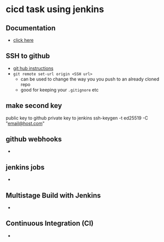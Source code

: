# cicd task using jenkins

## Documentation
- [click here](/Documentation/docs/cicd.md)  

## SSH to github
- [git hub instructions](https://docs.github.com/en/authentication/connecting-to-github-with-ssh)
- `git remote set-url origin <SSH url>`
    - can be used to change the way you you push to an already cloned repo
    - good for keeping your `.gitignore` etc

## make second key
public key to github
private key to jenkins
ssh-keygen -t ed25519 -C "email@host.com"


## github webhooks
-

## jenkins jobs
- 

## Multistage Build with Jenkins
- 

## Continuous Integration (CI)
- 